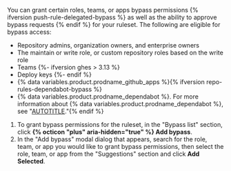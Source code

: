 You can grant certain roles, teams, or apps bypass permissions {% ifversion push-rule-delegated-bypass %} as well as the ability to approve bypass requests {% endif %} for your ruleset. The following are eligible for bypass access:

* Repository admins, organization owners, and enterprise owners
* The maintain or write role, or custom repository roles based on the write role
* Teams
{%- ifversion ghes > 3.13 %}
* Deploy keys
{%- endif %}
* {% data variables.product.prodname_github_apps %}{% ifversion repo-rules-dependabot-bypass %}
* {% data variables.product.prodname_dependabot %}. For more information about {% data variables.product.prodname_dependabot %}, see "[AUTOTITLE](/code-security/getting-started/dependabot-quickstart-guide)."{% endif %}

1. To grant bypass permissions for the ruleset, in the "Bypass list" section, click **{% octicon "plus" aria-hidden="true" %} Add bypass**.
1. In the "Add bypass" modal dialog that appears, search for the role, team, or app you would like to grant bypass permissions, then select the role, team, or app from the "Suggestions" section and click **Add Selected**.
